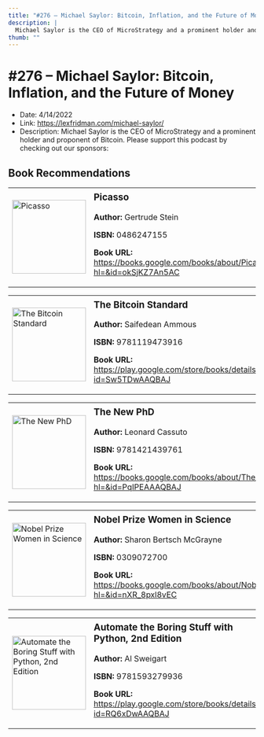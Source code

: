 ```yaml
---
title: "#276 – Michael Saylor: Bitcoin, Inflation, and the Future of Money"
description: |
  Michael Saylor is the CEO of MicroStrategy and a prominent holder and proponent of Bitcoin. Please support this podcast by checking out our sponsors:"
thumb: ""
---
```


# #276 – Michael Saylor: Bitcoin, Inflation, and the Future of Money

  - Date: 4/14/2022
  - Link: https://lexfridman.com/michael-saylor/
  - Description: Michael Saylor is the CEO of MicroStrategy and a prominent holder and proponent of Bitcoin. Please support this podcast by checking out our sponsors:

## Book Recommendations

<table style="border: none;"><tr style="border: none;"><td style="border: none;"><img src="https://books.google.com/books/content?id=okSjKZ7An5AC&printsec=frontcover&img=1&zoom=1&edge=curl&source=gbs_api" alt="Picasso" width="150" style="vertical-align: top;"></td><td style="border: none; vertical-align: top;"><h3 style='margin-top: 5'>Picasso</h3><p><strong>Author:</strong> Gertrude Stein</p><p><strong>ISBN:</strong> 0486247155</p><p><strong>Book URL:</strong> <a href="https://books.google.com/books/about/Picasso.html?hl=&id=okSjKZ7An5AC">https://books.google.com/books/about/Picasso.html?hl=&id=okSjKZ7An5AC</a></p></td></tr></table>
<table style="border: none;"><tr style="border: none;"><td style="border: none;"><img src="https://books.google.com/books/content?id=Sw5TDwAAQBAJ&printsec=frontcover&img=1&zoom=1&edge=curl&source=gbs_api" alt="The Bitcoin Standard" width="150" style="vertical-align: top;"></td><td style="border: none; vertical-align: top;"><h3 style='margin-top: 5'>The Bitcoin Standard</h3><p><strong>Author:</strong> Saifedean Ammous</p><p><strong>ISBN:</strong> 9781119473916</p><p><strong>Book URL:</strong> <a href="https://play.google.com/store/books/details?id=Sw5TDwAAQBAJ">https://play.google.com/store/books/details?id=Sw5TDwAAQBAJ</a></p></td></tr></table>
<table style="border: none;"><tr style="border: none;"><td style="border: none;"><img src="https://books.google.com/books/content?id=PqIPEAAAQBAJ&printsec=frontcover&img=1&zoom=1&edge=curl&source=gbs_api" alt="The New PhD" width="150" style="vertical-align: top;"></td><td style="border: none; vertical-align: top;"><h3 style='margin-top: 5'>The New PhD</h3><p><strong>Author:</strong> Leonard Cassuto</p><p><strong>ISBN:</strong> 9781421439761</p><p><strong>Book URL:</strong> <a href="https://books.google.com/books/about/The_New_PhD.html?hl=&id=PqIPEAAAQBAJ">https://books.google.com/books/about/The_New_PhD.html?hl=&id=PqIPEAAAQBAJ</a></p></td></tr></table>
<table style="border: none;"><tr style="border: none;"><td style="border: none;"><img src="https://books.google.com/books/content?id=nXR_8pxl8vEC&printsec=frontcover&img=1&zoom=1&source=gbs_api" alt="Nobel Prize Women in Science" width="150" style="vertical-align: top;"></td><td style="border: none; vertical-align: top;"><h3 style='margin-top: 5'>Nobel Prize Women in Science</h3><p><strong>Author:</strong> Sharon Bertsch McGrayne</p><p><strong>ISBN:</strong> 0309072700</p><p><strong>Book URL:</strong> <a href="https://books.google.com/books/about/Nobel_Prize_Women_in_Science.html?hl=&id=nXR_8pxl8vEC">https://books.google.com/books/about/Nobel_Prize_Women_in_Science.html?hl=&id=nXR_8pxl8vEC</a></p></td></tr></table>
<table style="border: none;"><tr style="border: none;"><td style="border: none;"><img src="https://books.google.com/books/content?id=RQ6xDwAAQBAJ&printsec=frontcover&img=1&zoom=1&edge=curl&source=gbs_api" alt="Automate the Boring Stuff with Python, 2nd Edition" width="150" style="vertical-align: top;"></td><td style="border: none; vertical-align: top;"><h3 style='margin-top: 5'>Automate the Boring Stuff with Python, 2nd Edition</h3><p><strong>Author:</strong> Al Sweigart</p><p><strong>ISBN:</strong> 9781593279936</p><p><strong>Book URL:</strong> <a href="https://play.google.com/store/books/details?id=RQ6xDwAAQBAJ">https://play.google.com/store/books/details?id=RQ6xDwAAQBAJ</a></p></td></tr></table>
